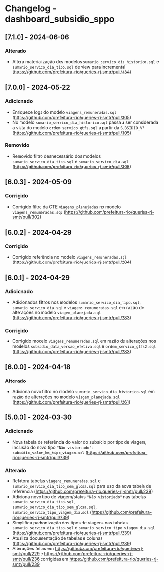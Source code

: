 # Changelog - dashboard_subsidio_sppo

## [7.1.0] - 2024-06-06

### Alterado

- Altera materialização dos modelos `sumario_servico_dia_historico.sql` e `sumario_servico_dia_tipo.sql` de view para incremental (https://github.com/prefeitura-rio/queries-rj-smtr/pull/334)

## [7.0.0] - 2024-05-22

### Adicionado

- Enriquece logs do modelo `viagens_remuneradas.sql` (https://github.com/prefeitura-rio/queries-rj-smtr/pull/305)
- No modelo `sumario_servico_dia_historico.sql` passa a ser considerada a vista do modelo `ordem_servico_gtfs.sql` a partir da `SUBSIDIO_V7` (https://github.com/prefeitura-rio/queries-rj-smtr/pull/305)

### Removido

- Removido filtro desnecessário dos modelos `sumario_servico_dia_tipo.sql` e `sumario_servico_dia.sql` (https://github.com/prefeitura-rio/queries-rj-smtr/pull/305)

## [6.0.3] - 2024-05-09

### Corrigido

- Corrigido filtro da CTE `viagens_planejadas` no modelo `viagens_remuneradas.sql` (https://github.com/prefeitura-rio/queries-rj-smtr/pull/302)

## [6.0.2] - 2024-04-29

### Corrigido

- Corrigido referência no modelo `viagens_remuneradas.sql` (https://github.com/prefeitura-rio/queries-rj-smtr/pull/284)

## [6.0.1] - 2024-04-29

### Adicionado

- Adicionados filtros nos modelos `sumario_servico_dia_tipo.sql`, `sumario_servico_dia.sql` e `viagens_remuneradas.sql` em razão de alterações no modelo `viagem_planejada.sql` (https://github.com/prefeitura-rio/queries-rj-smtr/pull/283)

### Corrigido

- Corrigido modelo `viagens_remuneradas.sql` em razão de alterações nos modelos `subsidio_data_versao_efetiva.sql` e `ordem_servico_gtfs2.sql` (https://github.com/prefeitura-rio/queries-rj-smtr/pull/283)

## [6.0.0] - 2024-04-18

### Alterado

- Adiciona novo filtro no modelo `sumario_servico_dia_historico.sql` em razão de alterações no modelo `viagem_planejada.sql` (https://github.com/prefeitura-rio/queries-rj-smtr/pull/261)

## [5.0.0] - 2024-03-30

### Adicionado

- Nova tabela de referência do valor do subsídio por tipo de viagem,
  inclusão do novo tipo `"Não vistoriado"`:
  `subsidio_valor_km_tipo_viagem.sql` (https://github.com/prefeitura-rio/queries-rj-smtr/pull/239)

### Alterado

- Refatora tabelas `viagens_remuneradas.sql` e
  `sumario_servico_dia_tipo_sem_glosa.sql` para uso da nova tabela de
  referência (https://github.com/prefeitura-rio/queries-rj-smtr/pull/239)
- Adiciona novo tipo de viagem/status `"Não vistoriado"` nas tabelas
  `sumario_servico_dia_tipo.sql`,
  `sumario_servico_dia_tipo_sem_glosa.sql`,
  `sumario_servico_tipo_viagem_dia.sql` (https://github.com/prefeitura-rio/queries-rj-smtr/pull/239)
- Simplifica padronização dos tipos de viagens nas tabelas
  `sumario_servico_dia_tipo.sql` e `sumario_servico_tipo_viagem_dia.sql` (https://github.com/prefeitura-rio/queries-rj-smtr/pull/239)
- Atualiza documentação de tabelas e colunas (https://github.com/prefeitura-rio/queries-rj-smtr/pull/239)
- Alterações feitas em https://github.com/prefeitura-rio/queries-rj-smtr/pull/229 e https://github.com/prefeitura-rio/queries-rj-smtr/pull/236 corrigidas em https://github.com/prefeitura-rio/queries-rj-smtr/pull/239
